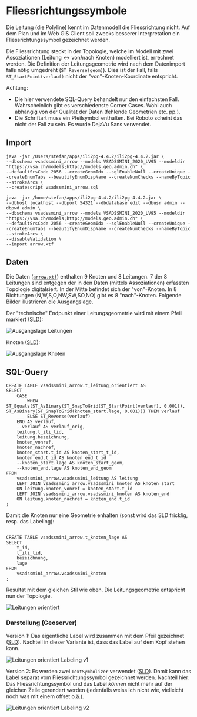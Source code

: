 # Fliessrichtungssymbole

Die Leitung (die Polyline) kennt im Datenmodell die Fliessrichtung nicht. Auf dem Plan und im Web GIS Client soll zwecks besserer Interpretation ein Fliessrichtungssymbol gezeichnet werden. 

Die Fliessrichtung steckt in der Topologie, welche im Modell mit zwei Assoziationen (Leitung <-> von/nach Knoten) modelliert ist, errechnet werden. Die Definition der Leitungsgeometrie wird nach dem Datenimport falls nötig umgedreht (`ST_Reverse(geom)`). Dies ist der Fall, falls `ST_StartPoint(verlauf)` nicht der "von"-Knoten-Koordinate entspricht.

Achtung: 
- Die hier verwendete SQL-Query behandelt nur den einfachsten Fall. Wahrscheinlich gibt es verschiedenste Corner Cases. Wohl auch abhängig von der Qualität der Daten (fehlende Geometrien etc. pp.).
- Die Schriftart muss ein Pfeilsymbol enthalten. Bei Roboto scheint das nicht der Fall zu sein. Es wurde DejaVu Sans verwendet.


## Import
```
java -jar /Users/stefan/apps/ili2pg-4.4.2/ili2pg-4.4.2.jar \
--dbschema vsadssmini_arrow --models VSADSSMINI_2020_LV95 --modeldir "https://vsa.ch/models;http://models.geo.admin.ch" \
--defaultSrsCode 2056 --createGeomIdx --sqlEnableNull --createUnique --createEnumTabs --beautifyEnumDispName --createNumChecks --nameByTopic --strokeArcs \
--createscript vsadssmini_arrow.sql
```

```
java -jar /home/stefan/apps/ili2pg-4.4.2/ili2pg-4.4.2.jar \
--dbhost localhost --dbport 54321 --dbdatabase edit --dbusr admin --dbpwd admin \
--dbschema vsadssmini_arrow --models VSADSSMINI_2020_LV95 --modeldir "https://vsa.ch/models;http://models.geo.admin.ch" \
--defaultSrsCode 2056 --createGeomIdx --sqlEnableNull --createUnique --createEnumTabs --beautifyEnumDispName --createNumChecks --nameByTopic --strokeArcs \
--disableValidation \
--import arrow.xtf
```

## Daten
Die Daten ([`arrow.xtf`](arrow.xtf)) enthalten 9 Knoten und 8 Leitungen. 7 der 8 Leitungen sind entgegen der in den Daten (mittels Assoziationen) erfassten Topologie digitalsiert. In der Mitte befindet sich der "von"-Knoten. In 8 Richtungen (N,W,S,O,NW,SW,SO,NO) gibt es 8 "nach"-Knoten. Folgende Bilder illustrieren die Ausgangslage.

Der "technische" Endpunkt einer Leitungsgeometrie wird mit einem Pfeil markiert ([SLD](line_arrow.sld)):

![Ausgangslage Leitungen](leitungen01.png)

Knoten ([SLD](point_knoten.sld)):

![Ausgangslage Knoten](knoten01.png)


## SQL-Query
```
CREATE TABLE vsadssmini_arrow.t_leitung_orientiert AS  
SELECT 
    CASE  
        WHEN ST_Equals(ST_AsBinary(ST_SnapToGrid(ST_StartPoint(verlauf), 0.001)), ST_AsBinary(ST_SnapToGrid(knoten_start.lage, 0.001))) THEN verlauf
        ELSE ST_Reverse(verlauf)
    END AS verlauf,
    --verlauf AS verlauf_orig,
    leitung.t_ili_tid, 
    leitung.bezeichnung,
    knoten_vonref,
    knoten_nachref,
    knoten_start.t_id AS knoten_start_t_id,
    knoten_end.t_id AS knoten_end_t_id
    --knoten_start.lage AS knoten_start_geom,
    --knoten_end.lage AS knoten_end_geom 
FROM 
    vsadssmini_arrow.vsadssmini_leitung AS leitung
    LEFT JOIN vsadssmini_arrow.vsadssmini_knoten AS knoten_start
    ON leitung.knoten_vonref = knoten_start.t_id
    LEFT JOIN vsadssmini_arrow.vsadssmini_knoten AS knoten_end
    ON leitung.knoten_nachref = knoten_end.t_id
;
```

Damit die Knoten nur eine Geometrie enhalten (sonst wird das SLD fricklig, resp. das Labeling):

```

CREATE TABLE vsadssmini_arrow.t_knoten_lage AS
SELECT 
    t_id,
    t_ili_tid,
    bezeichnung,
    lage
FROM 
    vsadssmini_arrow.vsadssmini_knoten 
;
```

Resultat mit dem gleichen Stil wie oben. Die Leitungsgeometrie entspricht nun der Topologie.

![Leitungen orientiert](leitungen02.png)

### Darstellung (Geoserver)

Version 1: Das eigentliche Label wird zusammen mit dem Pfeil gezeichnet ([SLD](line_leitung.sld)). Nachteil in dieser Variante ist, dass das Label auf dem Kopf stehen kann.

![Leitungen orientiert Labeling v1](leitungen03.png)

Version 2: Es werden zwei `TextSymbolizer` verwendet ([SLD](line_leitung_v2.sld)). Damit kann das Label separat vom Fliessrichtungssymbol gezeichnet werden. Nachteil hier: Das Fliessrichtungssymbol und das Label _können_ nicht mehr auf der gleichen Zeile gerendert werden (jedenfalls weiss ich nicht wie, vielleicht noch was mit einem offset o.ä.).

![Leitungen orientiert Labeling v2](leitungen04.png)
